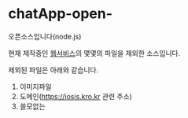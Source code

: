# chatApp-open-
오픈소스입니다(node.js)

현재 제작중인 [웹서비스](https://iosis.kro.kr)의 몇몇의 파일을 제외한 소스입니다.   

제외된 파일은 아래와 같습니다.   
1. 이미지파일
2. 도메인(https://iosis.kro.kr 관련 주소)
3. 쓸모없는 
